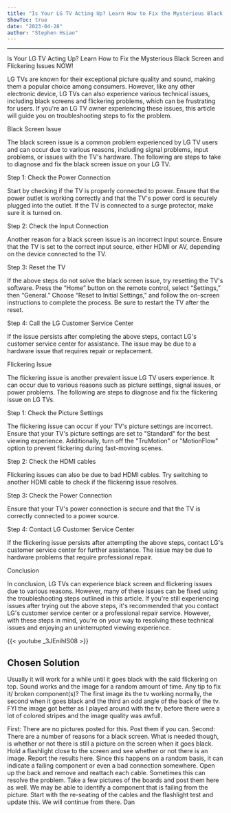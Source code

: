 ```yaml
---
title: "Is Your LG TV Acting Up? Learn How to Fix the Mysterious Black Screen and Flickering Issues NOW!"
ShowToc: true 
date: "2023-04-28"
author: "Stephen Hsiao"
---
```

*****
Is Your LG TV Acting Up? Learn How to Fix the Mysterious Black Screen and Flickering Issues NOW!

LG TVs are known for their exceptional picture quality and sound, making them a popular choice among consumers. However, like any other electronic device, LG TVs can also experience various technical issues, including black screens and flickering problems, which can be frustrating for users. If you're an LG TV owner experiencing these issues, this article will guide you on troubleshooting steps to fix the problem.

Black Screen Issue

The black screen issue is a common problem experienced by LG TV users and can occur due to various reasons, including signal problems, input problems, or issues with the TV's hardware. The following are steps to take to diagnose and fix the black screen issue on your LG TV.

Step 1: Check the Power Connection

Start by checking if the TV is properly connected to power. Ensure that the power outlet is working correctly and that the TV's power cord is securely plugged into the outlet. If the TV is connected to a surge protector, make sure it is turned on.

Step 2: Check the Input Connection

Another reason for a black screen issue is an incorrect input source. Ensure that the TV is set to the correct input source, either HDMI or AV, depending on the device connected to the TV.

Step 3: Reset the TV

If the above steps do not solve the black screen issue, try resetting the TV's software. Press the “Home” button on the remote control, select “Settings,” then “General.” Choose “Reset to Initial Settings,” and follow the on-screen instructions to complete the process. Be sure to restart the TV after the reset.

Step 4: Call the LG Customer Service Center

If the issue persists after completing the above steps, contact LG's customer service center for assistance. The issue may be due to a hardware issue that requires repair or replacement.

Flickering Issue

The flickering issue is another prevalent issue LG TV users experience. It can occur due to various reasons such as picture settings, signal issues, or power problems. The following are steps to diagnose and fix the flickering issue on LG TVs.

Step 1: Check the Picture Settings

The flickering issue can occur if your TV's picture settings are incorrect. Ensure that your TV's picture settings are set to "Standard" for the best viewing experience. Additionally, turn off the "TruMotion" or "MotionFlow" option to prevent flickering during fast-moving scenes.

Step 2: Check the HDMI cables

Flickering issues can also be due to bad HDMI cables. Try switching to another HDMI cable to check if the flickering issue resolves.

Step 3: Check the Power Connection

Ensure that your TV's power connection is secure and that the TV is correctly connected to a power source.

Step 4: Contact LG Customer Service Center

If the flickering issue persists after attempting the above steps, contact LG's customer service center for further assistance. The issue may be due to hardware problems that require professional repair.

Conclusion

In conclusion, LG TVs can experience black screen and flickering issues due to various reasons. However, many of these issues can be fixed using the troubleshooting steps outlined in this article. If you're still experiencing issues after trying out the above steps, it's recommended that you contact LG's customer service center or a professional repair service. However, with these steps in mind, you're on your way to resolving these technical issues and enjoying an uninterrupted viewing experience.

{{< youtube _3JEnihIS08 >}} 



## Chosen Solution
 Usually it will work for a while until it goes black with  the said flickering on top. Sound works and the image for a random amount of time. Any tip to fix it/ broken component(s)?
The first image its the tv working normally, the second when it goes black and the third an odd angle of the back of the tv.
FYI the image got better as I played around with the tv, before there were a lot of colored stripes and the image quality was awfull.

 First: There are no pictures posted for this.  Post them if you can.
Second:  There are a number of reasons for a black screen.  What is needed though, is whether or not there is still a picture on the screen when it goes black.  Hold a flashlight close to the screen and see whether or not there is an image.  Report the results here.
Since this happens on a random basis, it can indicate a failing component or even a bad connection somewhere.  Open up the back and remove and reattach each cable.  Sometimes this can resolve the problem.  Take a few pictures of the boards and post them here as well.  We may be able to identify a component that is failing from the picture.
Start with the re-seating of the cables and the flashlight test and update this.  We will continue from there.
Dan




